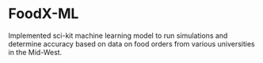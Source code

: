 # FoodX-ML


Implemented sci-kit machine learning model to run simulations and determine accuracy based on data on food orders from various universities in the Mid-West.
